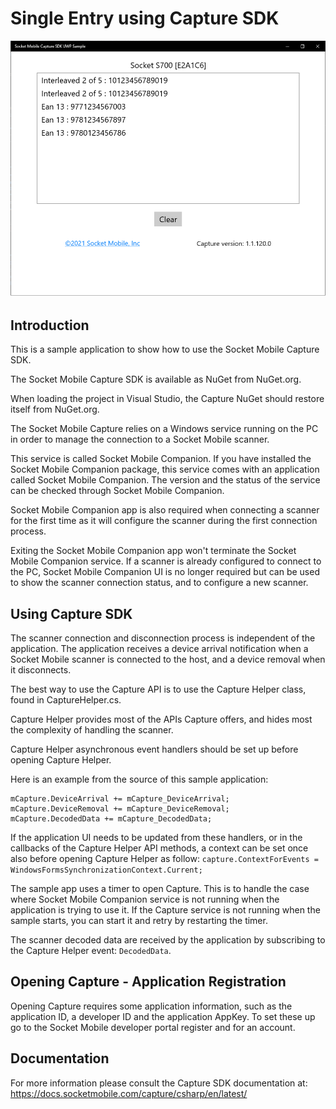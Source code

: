 # Single Entry using Capture SDK

![](screenshot.png)

## Introduction
This is a sample application to show how to use the Socket Mobile Capture SDK.

The Socket Mobile Capture SDK is available as NuGet from NuGet.org.

When loading the project in Visual Studio, the Capture NuGet should restore itself from NuGet.org.

The Socket Mobile Capture relies on a Windows service running on the PC in order to manage the connection to a Socket Mobile scanner.

This service is called Socket Mobile Companion. If you have installed the Socket Mobile Companion package, this service comes with an application called Socket Mobile Companion. The version and the status of the service can be checked through Socket Mobile Companion.

Socket Mobile Companion app is also required when connecting a scanner for the first time as it will configure the scanner during the first connection process.

Exiting the Socket Mobile Companion app won't terminate the Socket Mobile Companion service. If a scanner is already configured to connect to the PC, Socket Mobile Companion UI is no longer required but can be used to show the scanner connection status, and to configure a new scanner.

## Using Capture SDK
The scanner connection and disconnection process is independent of the application. The application receives a device arrival notification when a Socket Mobile scanner is connected to the host, and a device removal when it disconnects.

The best way to use the Capture API is to use the Capture Helper class, found in CaptureHelper.cs.

Capture Helper provides most of the APIs Capture offers, and hides most the complexity of handling the scanner.

Capture Helper asynchronous event handlers should be set up before opening Capture Helper.

Here is an example from the source of this sample application:
```
mCapture.DeviceArrival += mCapture_DeviceArrival;
mCapture.DeviceRemoval += mCapture_DeviceRemoval;
mCapture.DecodedData += mCapture_DecodedData;
```

If the application UI needs to be updated from these handlers, or in the callbacks of the Capture Helper API methods, a context can be set once also before opening Capture Helper as follow:
`capture.ContextForEvents = WindowsFormsSynchronizationContext.Current;`

The sample app uses a timer to open Capture. This is to handle the case where Socket Mobile Companion service is not running when the application is trying to use it. If the Capture service is not running when the sample starts, you can start it and retry by restarting the timer. 

The scanner decoded data are received by the application by subscribing to the Capture Helper event: `DecodedData`.

## Opening Capture - Application Registration
Opening Capture requires some application information, such as the application ID, a developer ID and the application AppKey.
To set these up go to the Socket Mobile developer portal register and for an account. 

## Documentation
For more information please consult the Capture SDK documentation at: https://docs.socketmobile.com/capture/csharp/en/latest/
